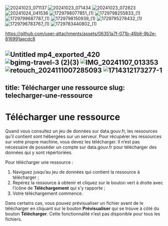 ![20241023_071137](https://github.com/user-attachments/assets/6e833ac5-8d6f-4148-973c-4cef050a4d09)
![20241023_071434](https://github.com/user-attachments/assets/697f5162-b71e-4469-8363-4ebe518b972b)
![20241023_072823](https://github.com/user-attachments/assets/4b64e042-7ea1-46fb-a23a-db57fcde8972)
![20241024_041536](https://github.com/user-attachments/assets/51f05245-24f9-4ff3-9195-11244fdf90bb)
![1729798077851_(1)](https://github.com/user-attachments/assets/d8dab2b2-4c7e-4def-b466-7035fc8eb022)
![1729798255833_(1)](https://github.com/user-attachments/assets/48cf5689-bd69-4e9a-bd46-4995126b9822)
![1729799687787_(1)](https://github.com/user-attachments/assets/531df821-2fb4-4939-9c0d-655cbd94a3ea)
![1729798150939_(1)](https://github.com/user-attachments/assets/151c5ca1-0654-421c-8361-a8c7bfe8c7e4)
![1729795278432_(1)](https://github.com/user-attachments/assets/a2997215-34b7-490c-b897-1e9814e6de05)
![1729796783767_(1)](https://github.com/user-attachments/assets/666a0b80-611c-4338-ae31-0712d92af948)
![1729783440802_(1)](https://github.com/user-attachments/assets/3ba94d94-0028-4c31-aed5-43b62aa87ebb)


https://github.com/user-attachments/assets/06351a7f-071b-46b8-9b2e-816991aecdc8

![Untitled mp4_exported_420](https://github.com/user-attachments/assets/b9df1689-45fb-4770-b6df-1a060fef9af1)
![bgimg-travel-3 (2)(3)](https://github.com/user-attachments/assets/b72b4c4f-217f-4177-8b36-6eb8a2247667)
![IMG_20241107_013353](https://github.com/user-attachments/assets/6fa33cb5-4b0e-4557-af44-2eb3fb6ddc8c)
![retouch_2024111007285093](https://github.com/user-attachments/assets/d2bb4a45-1181-410c-9d72-ecfb16458379)
![1714312173277-1](https://github.com/user-attachments/assets/c3a4c686-a9fd-4e6d-8ed8-9a431939f47e)
---
title: Télécharger une ressource
slug: telecharger-une-ressource
---

# Télécharger une ressource

Quand vous consultez un jeu de données sur data.gouv.fr, les ressources qu’il contient sont hébergées sur un serveur. Pour récupérer les ressources sur votre propre machine, vous devez les télécharger. Il n’est pas nécessaire de posséder un compte sur data.gouv.fr pour télécharger des données qui y sont répertoriées.

Pour télécharger une ressource :

1. Naviguez jusqu’au jeu de données qui contient la ressource à télécharger ;
2. Repérez la ressource à obtenir et cliquez sur le bouton vert à droite avec l’icône de **Téléchargement** qui s’y rapporte ;
3. Votre téléchargement commence.

Dans certains cas, vous pouvez prévisualiser un fichier avant de le télécharger en cliquant sur le bouton **Prévisualiser** qui se trouve à côté du bouton **Télécharger**. Cette fonctionnalité n’est pas disponible pour tous les fichiers.
